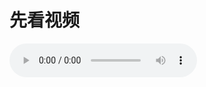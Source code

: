 # 先看视频

<audio controls>
  <source src="https://tokyo-1253389072.cos.ap-tokyo.myqcloud.com/app-introduce.mp4" type="audio/mpeg">
</audio>
